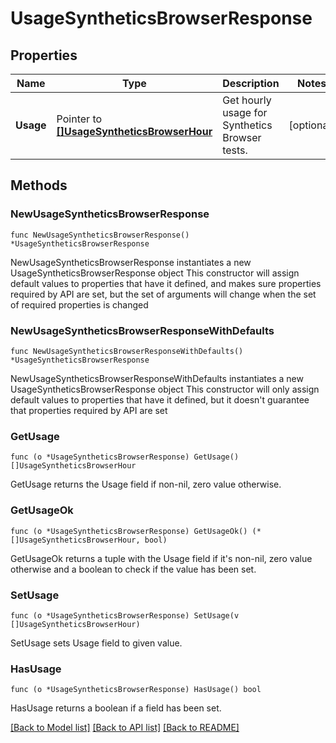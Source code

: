 # UsageSyntheticsBrowserResponse

## Properties

Name | Type | Description | Notes
---- | ---- | ----------- | ------
**Usage** | Pointer to [**[]UsageSyntheticsBrowserHour**](UsageSyntheticsBrowserHour.md) | Get hourly usage for Synthetics Browser tests. | [optional] 

## Methods

### NewUsageSyntheticsBrowserResponse

`func NewUsageSyntheticsBrowserResponse() *UsageSyntheticsBrowserResponse`

NewUsageSyntheticsBrowserResponse instantiates a new UsageSyntheticsBrowserResponse object
This constructor will assign default values to properties that have it defined,
and makes sure properties required by API are set, but the set of arguments
will change when the set of required properties is changed

### NewUsageSyntheticsBrowserResponseWithDefaults

`func NewUsageSyntheticsBrowserResponseWithDefaults() *UsageSyntheticsBrowserResponse`

NewUsageSyntheticsBrowserResponseWithDefaults instantiates a new UsageSyntheticsBrowserResponse object
This constructor will only assign default values to properties that have it defined,
but it doesn't guarantee that properties required by API are set

### GetUsage

`func (o *UsageSyntheticsBrowserResponse) GetUsage() []UsageSyntheticsBrowserHour`

GetUsage returns the Usage field if non-nil, zero value otherwise.

### GetUsageOk

`func (o *UsageSyntheticsBrowserResponse) GetUsageOk() (*[]UsageSyntheticsBrowserHour, bool)`

GetUsageOk returns a tuple with the Usage field if it's non-nil, zero value otherwise
and a boolean to check if the value has been set.

### SetUsage

`func (o *UsageSyntheticsBrowserResponse) SetUsage(v []UsageSyntheticsBrowserHour)`

SetUsage sets Usage field to given value.

### HasUsage

`func (o *UsageSyntheticsBrowserResponse) HasUsage() bool`

HasUsage returns a boolean if a field has been set.


[[Back to Model list]](../README.md#documentation-for-models) [[Back to API list]](../README.md#documentation-for-api-endpoints) [[Back to README]](../README.md)


